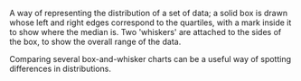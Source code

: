 A way of representing the distribution of a set of data; a solid box is
drawn whose left and right edges correspond to the quartiles, with a
mark inside it to show where the median is. Two 'whiskers' are attached
to the sides of the box, to show the overall range of the data.

Comparing several box-and-whisker charts can be a useful way of spotting
differences in distributions.
